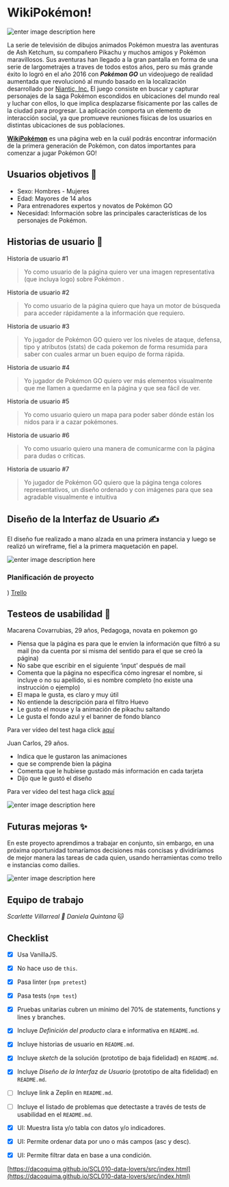 # WikiPokémon!

![enter image description here](https://lh3.googleusercontent.com/YPefHzSQrjjm5vUqchOaqQrlwiIK8X3Njqe2o_QFBU8hYXB1xE6_DP_o5THYZimGqXeON-GVdaiFZw)

La serie de televisión de dibujos animados Pokémon muestra las aventuras de Ash Ketchum, su compañero Pikachu y muchos amigos y Pokémon maravillosos. Sus aventuras han llegado a la gran pantalla en forma de una serie de largometrajes a traves de todos estos años, pero su más grande éxito lo logró en el año 2016 con _**Pokémon GO**_ un videojuego de realidad aumentada que revolucionó al mundo basado en la localización desarrollado por [Niantic, Inc.](https://es.wikipedia.org/wiki/Niantic_Laxbs "Niantic Labs") El juego consiste en buscar y capturar personajes de la saga Pokémon escondidos en ubicaciones del mundo real y luchar con ellos, lo que implica desplazarse físicamente por las calles de la ciudad para progresar. La aplicación comporta un elemento de interacción social, ya que promueve reuniones físicas de los usuarios en distintas ubicaciones de sus poblaciones.

[**WikiPokémon**]([https://dacoquima.github.io/SCL010-data-lovers/src/index.html](https://dacoquima.github.io/SCL010-data-lovers/src/index.html))  es una página web en la cuál podrás encontrar información de la primera generación de Pokémon, con datos importantes para comenzar a jugar Pokémon GO! 


## Usuarios objetivos 🚶‍

- Sexo: Hombres - Mujeres 
- Edad: Mayores de 14 años 
- Para entrenadores expertos y novatos de Pokémon GO
- Necesidad: Información sobre las principales características de los personajes de Pokémon. 



## Historias de usuario 👥

Historia de usuario #1
> Yo como usuario de la página quiero ver una imagen representativa (que
> incluya logo) sobre Pokémon .

Historia de usuario #2
> Yo como usuario de la página quiero que haya un motor de búsqueda para
> acceder rápidamente a la información que requiero.

Historia de usuario #3
> Yo jugador de Pokémon GO quiero ver los niveles de ataque, defensa,
> tipo y atributos (stats) de cada pokemon de forma resumida para saber
> con cuales armar un buen equipo de forma rápida.

Historia de usuario #4
> Yo jugador de Pokémon GO quiero ver más elementos visualmente que me llamen a quedarme en la página y que sea fácil de ver.

Historia de usuario #5
>Yo como usuario quiero un mapa para poder saber dónde están los nidos para ir a cazar pokémones.

Historia de usuario #6
>Yo como usuario quiero una manera de comunicarme con la página para dudas o críticas.

Historia de usuario #7
>Yo jugador de Pokémon GO quiero que la página tenga colores representativos, un diseño ordenado y con imágenes para que sea agradable visualmente e intuitiva

## Diseño de la Interfaz de Usuario ✍

El diseño fue realizado a mano alzada en una primera instancia y luego se realizó un wireframe, fiel a la primera maquetación en papel.

![enter image description here](https://lh3.googleusercontent.com/NttqiT0ihWTu337h_zsxeVQ4gFdzvErvfSbfxP9uv6BkWZr5dLVkoqxY7PVt1X-JpN0gimOOBcJkcA)

### Planificación de proyecto
)
[Trello](https://trello.com/b/dDEAROua/data-lovers)


## Testeos de usabilidad 💬

Macarena Covarrubias, 29 años, Pedagoga, novata en pokemon go
- Piensa que la página es para que le envíen la información que filtró a su mail (no da cuenta por si misma del sentido para el que se creó la página)
- No sabe que escribir en el siguiente ‘input’ después de mail
- Comenta que la página no especifica cómo ingresar el nombre, si incluye o no su apellido, si es nombre completo (no existe una instrucción o ejemplo)
- El mapa le gusta, es claro y muy útil 
- No entiende la descripción para el filtro Huevo
- Le gusto el mouse y la animación de pikachu saltando
- Le gusta el fondo azul y el banner de fondo blanco

Para ver vídeo del test haga click [aquí](https://drive.google.com/drive/folders/14825lheLvrCP8-Z1ea5gOgY9Ln3RmICZ)

Juan Carlos, 29 años.

- Indica que le gustaron las animaciones
- que se comprende bien la página
- Comenta que le hubiese gustado más información en cada tarjeta
- Dijo que le gustó el diseño

Para ver vídeo del test haga click [aquí](https://www.loom.com/share/df1fc3851ea6413e81e400e2cc15d40b)

![enter image description here](https://lh3.googleusercontent.com/PphVYNXV1TQ-WOh7tcvJ_n42v2RSzWlm1hoB1HR6lJsFCrt9nHec6p2PG00bfjT-b8xVdSJHBWOEiQ)

## Futuras mejoras ✨
En este proyecto aprendimos a trabajar en conjunto, sin embargo, en una próxima oportunidad tomaríamos decisiones más concisas y dividiríamos de mejor manera las tareas de cada quien, usando herramientas como trello e instancias como dailies.

![enter image description here](https://lh3.googleusercontent.com/Ab9VxgXDE2z2zUwEx5hdSj3Gds-CFcqU6vQYyMXgbuldQfzfx8fD4U-pb4X-LifqTpUYHVToB_zkHg)

## Equipo de trabajo
*Scarlette Villarreal 🐶 
Daniela Quintana* 🐱

## Checklist
 - [x] Usa VanillaJS.
 - [x] No hace uso de `this`.
 - [x] Pasa linter (`npm pretest`)
 - [x] Pasa tests (`npm test`)
 - [x] Pruebas unitarias cubren un mínimo del 70% de statements,
       functions y lines y branches.
 - [x] Incluye _Definición del producto_ clara e informativa en
       `README.md`.
 - [x] Incluye historias de usuario en `README.md`.
 - [x] Incluye _sketch_ de la solución (prototipo de baja fidelidad) en
       `README.md`.
 - [x] Incluye _Diseño de la Interfaz de Usuario_ (prototipo de alta
       fidelidad) en `README.md`.
 - [ ] Incluye link a Zeplin en `README.md`.
 - [ ] Incluye el listado de problemas que detectaste a través de tests
                     de usabilidad en el `README.md`.
 - [x] UI: Muestra lista y/o tabla con datos y/o indicadores.
 - [x] UI: Permite ordenar data por uno o más campos (asc y desc).
 - [x] UI: Permite filtrar data en base a una condición.


 [https://dacoquima.github.io/SCL010-data-lovers/src/index.html](https://dacoquima.github.io/SCL010-data-lovers/src/index.html)

